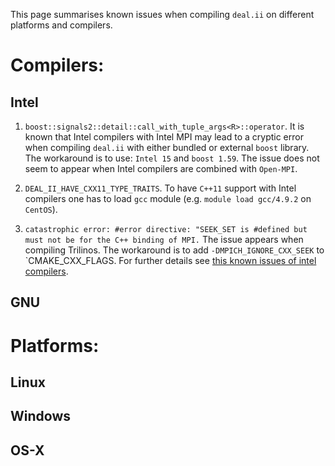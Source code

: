This page summarises known issues when compiling `deal.ii` on different platforms and compilers.

# Compilers:
## Intel

1. `boost::signals2::detail::call_with_tuple_args<R>::operator`.
   It is known that Intel compilers with Intel MPI may lead to a cryptic error when compiling `deal.ii` with either bundled or external `boost` library. The workaround is to use: `Intel 15` and `boost 1.59`. The issue does not seem to appear when Intel compilers are combined with `Open-MPI`.

2. `DEAL_II_HAVE_CXX11_TYPE_TRAITS`. To have `C++11` support with Intel compilers one has to load `gcc` module (e.g. `module load gcc/4.9.2` on `CentOS`).

3. `catastrophic error: #error directive: "SEEK_SET is #defined but must not be for the C++ binding of MPI.` The issue appears when compiling Trilinos. The workaround is to add `-DMPICH_IGNORE_CXX_SEEK` to `CMAKE_CXX_FLAGS. For further details see [this known issues of intel compilers](https://software.intel.com/en-us/articles/intel-mpi-library-for-linux-running-list-of-known-issues#A3).

## GNU


# Platforms:
## Linux

## Windows

## OS-X